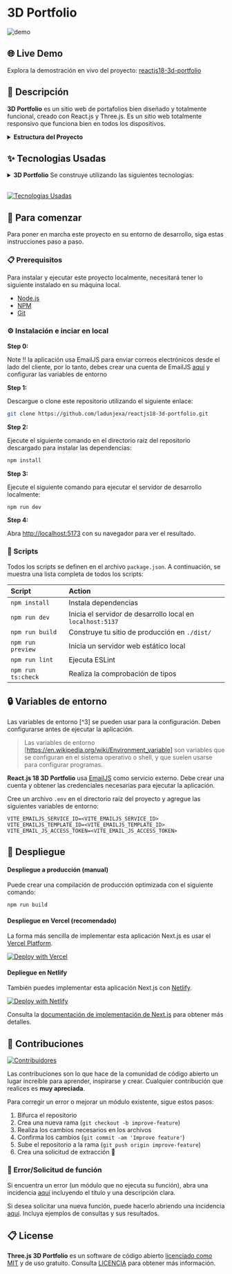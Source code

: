 # 3D Portfolio

![demo](.github/README_ASSETS/3d-portfolio.png)


## 🌐 Live Demo

Explora la demostración en vivo del proyecto:
[reactjs18-3d-portfolio](https://fernando-portfolio.vercel.app/)

## 📝 Descripción

**3D Portfolio** es un sitio web de portafolios bien diseñado y totalmente funcional, creado con React.js y Three.js. Es un sitio web totalmente responsivo que funciona bien en todos los dispositivos.

<details><summary><b>Estructura del Proyecto</b></summary>

```bash
reactjs18-3d-portfolio/
├── src/
├   ├── App.tsx
├   ├── globals.css
├   ├── main.tsx
├   ├── vite.env.d.ts
├   ├── components/
├   ├   ├── atoms/
├   ├   ├   └── Header.tsx
├   ├   ├── canvas/
├   ├   ├   ├── Ball.tsx
├   ├   ├   ├── Computers.tsx
├   ├   ├   ├── Earth.tsx
├   ├   ├   ├── Stars.tsx
├   ├   ├   └── index.ts
├   ├   ├── layout/
├   ├   ├   ├── Loader.tsx
├   ├   ├   └── Navbar.tsx
├   ├   ├── sections/
├   ├   ├   ├── About.tsx
├   ├   ├   ├── AditionalInfo.tsx
├   ├   ├   ├── Contact.tsx
├   ├   ├   ├── Education.tsx
├   ├   ├   ├── Experience.tsx
├   ├   ├   ├── Hero.tsx
├   ├   ├   ├── Works.tsx
├   ├   ├   ├── Social.tsx
├   ├   ├   └── Tech.tsx
├   ├   └── index.ts
├   ├── constants/
├   ├   ├── config.ts
├   ├   ├── styles.ts
├   ├   └── index.ts
├   ├── hooks/
├   ├   ├── SectionWrapper.tsx
├   ├   └── index.ts
├   ├── utils/
├   ├   └── motion.ts
├   ├── types/
├   ├   └── index.d.ts
├   └── assets/
├       ├── company/
├       ├   └── [[...]].{svg,png}
├       ├── tech/
├       ├   └── [[...]].{svg,png}
├       ├── [[...]].{svg,png}
├       └── index.ts
├── public/
├   ├── desktop_pc
├   ├   ├── textures/[[...]].png
├   ├   ├── license.txt
├   ├   ├── scene.bin
├   ├   └── scene.gltf
├   ├── planet
├   ├   ├── textures/[[...]].png
├   ├   ├── license.txt
├   ├   ├── scene.bin
├   ├   └── scene.gltf
├   └── logo.png
├── .env
├── .eslintignore
├── .eslintrc.cjs
├── .gitignore
├── .prettierignore
├── .prettierrc.cjs
├── index.html
├── LICENSE
├── README.md
├── package.json
├── postcss.config.cjs
├── tailwind.config.cjs
├── tsconfig.json
├── tsconfig.node.json
└── vite.config.js
```

</details>


## ✨ Tecnologias Usadas

<details><summary><b>3D Portfolio</b> Se construye utilizando las siguientes tecnologías:</summary>

- [TypeScript](https://www.typescriptlang.org/): TypeScript es un superconjunto de JavaScript tipado que se compila a JavaScript simple.
- [Vite](https://vitejs.dev/): Vite es una herramienta de desarrollo que busca proporcionar una experiencia de desarrollo más rápida y eficiente para proyectos web modernos.
- [React.js](https://reactjs.org/): React es una biblioteca de JavaScript front-end gratuita y de código abierto para crear interfaces de usuario o componentes de interfaz de usuario.
- [Three.js](https://threejs.org/): Three.js es una biblioteca de JavaScript multiplataforma y una interfaz de programación de aplicaciones que se utiliza para crear y mostrar gráficos de computadora 3D animados en un navegador web mediante WebGL.
- [Framer Motion](https://www.framer.com/motion/): Framer Motion es una biblioteca de movimiento lista para producción para React.
- [Tailwind CSS](https://tailwindcss.com/): Tailwind CSS es un framework CSS orientado a la utilidad para crear rápidamente interfaces de usuario personalizadas.
- [ESLint](https://eslint.org/): ESLint es una herramienta de análisis de código estático para identificar patrones problemáticos en código JavaScript.
- [Prettier](https://prettier.io/): Prettier es un formateador de código con criterio.
- [Vercel](https://vercel.com/): Vercel es una plataforma en la nube para desarrolladores frontend que proporciona los frameworks, flujos de trabajo e infraestructura necesarios para crear una web más rápida y personalizada.

</details><br/>

[![Tecnologias Usadas](https://skillicons.dev/icons?i=ts,vite,react,threejs,tailwind,vercel)](https://skillicons.dev)

## 🧰 Para comenzar

Para poner en marcha este proyecto en su entorno de desarrollo, siga estas instrucciones paso a paso.

### 📋 Prerequisitos

Para instalar y ejecutar este proyecto localmente, necesitará tener lo siguiente instalado en su máquina local.

- [Node.js](https://nodejs.org/en/)
- [NPM](https://www.npmjs.com/get-npm)
- [Git](https://git-scm.com/downloads)

### ⚙️ Instalación e inciar en local

**Step 0:**

Note :bangbang: la aplicación usa EmailJS para enviar correos electrónicos desde el lado del cliente, 
por lo tanto, debes crear una cuenta de EmailJS [aquí](https://emailjs.com/) y configurar las variables de entorno

**Step 1:**

Descargue o clone este repositorio utilizando el siguiente enlace:

```bash
git clone https://github.com/ladunjexa/reactjs18-3d-portfolio.git
```

**Step 2:**

Ejecute el siguiente comando en el directorio raíz del repositorio descargado para instalar las dependencias:

```bash
npm install
```

**Step 3:**

Ejecute el siguiente comando para ejecutar el servidor de desarrollo localmente:

```bash
npm run dev
```

**Step 4:**

Abra [http://localhost:5173](http://localhost:5173) con su navegador para ver el resultado.

### 📜 Scripts

Todos los scripts se definen en el archivo `package.json`. A continuación, se muestra una lista completa de todos los scripts:

| Script             | Action                                                      |
| :----------------- | :---------------------------------------------------------- |
| `npm install`      | Instala dependencias                                        |
| `npm run dev`      | Inicia el servidor de desarrollo local en `localhost:5137`  |
| `npm run build`    | Construye tu sitio de producción en `./dist/`               |
| `npm run preview`  | Inicia un servidor web estático local                       |
| `npm run lint`     | Ejecuta ESLint                                              |
| `npm run ts:check` | Realiza la comprobación de tipos                            |

## 🔒 Variables de entorno

Las variables de entorno [^3] se pueden usar para la configuración. Deben configurarse antes de ejecutar la aplicación.

> Las variables de entorno [https://en.wikipedia.org/wiki/Environment_variable] son ​​variables que se configuran en el sistema operativo o shell, y que suelen usarse para configurar programas.

**React.js 18 3D Portfolio** usa [EmailJS](https://www.emailjs.com/) como servicio externo. Debe crear una cuenta y obtener las credenciales necesarias para ejecutar la aplicación.

Cree un archivo `.env` en el directorio raíz del proyecto y agregue las siguientes variables de entorno:

```env
VITE_EMAILJS_SERVICE_ID=<VITE_EMAILJS_SERVICE_ID>
VITE_EMAILJS_TEMPLATE_ID=<VITE_EMAILJS_TEMPLATE_ID>
VITE_EMAIL_JS_ACCESS_TOKEN=<VITE_EMAIL_JS_ACCESS_TOKEN>
```

## 🚀 Despliegue

#### Despliegue a producción (manual)

Puede crear una compilación de producción optimizada con el siguiente comando:

```bash
npm run build
```

#### Despliegue en Vercel (recomendado)

La forma más sencilla de implementar esta aplicación Next.js es usar el
[Vercel Platform](https://vercel.com/new?utm_medium=default-template&filter=next.js&utm_source=create-next-app&utm_campaign=create-next-app-readme).

[![Deploy with Vercel](https://vercel.com/button)](https://vercel.com/new/clone?repository-url=https%3A%2F%2Fgithub.com%2Fladunjexa%2Freactjs18-3d-portfolio)

#### Depliegue en Netlify

También puedes implementar esta aplicación Next.js con [Netlify](https://www.netlify.com/).

[![Deploy with Netlify](https://www.netlify.com/img/deploy/button.svg)](https://app.netlify.com/start/deploy?repository=https://github.com/ladunjexa/reactjs18-3d-portfolio)

Consulta la [documentación de implementación de Next.js](https://nextjs.org/docs/deployment) para obtener más detalles.

## 🔧 Contribuciones

[![Contribuidores](https://contrib.rocks/image?repo=ladunjexa/reactjs18-3d-portfolio)](https://github.com/ladunjexa/reactjs18-3d-portfolio/graphs/contributors)

Las contribuciones son lo que hace de la comunidad de código abierto un lugar increíble para aprender, inspirarse y crear. Cualquier contribución que realices es **muy apreciada**.

Para corregir un error o mejorar un módulo existente, sigue estos pasos:

1. Bifurca el repositorio
2. Crea una nueva rama (`git checkout -b improve-feature`)
3. Realiza los cambios necesarios en los archivos
4. Confirma los cambios (`git commit -am 'Improve feature'`)
5. Sube el repositorio a la rama (`git push origin improve-feature`)
6. Crea una solicitud de extracción 🎉

### 📩 Error/Solicitud de función

Si encuentra un error (un módulo que no ejecuta su función), abra una incidencia
[aquí](https://github.com/ladunjexa/reactjs18-3d-portfolio/issues/new) incluyendo el título y una descripción clara.

Si desea solicitar una nueva función, puede hacerlo abriendo una incidencia
[aquí](https://github.com/ladunjexa/reactjs18-3d-portfolio/issues/new). Incluya ejemplos de consultas y sus resultados.


## 📋 License

**Three.js 3D Portfolio** es un software de código abierto
[licenciado como MIT](https://opensource.org/license/mit/) y de uso gratuito. Consulta
[LICENCIA](https://github.com/ladunjexa/reactjs18-3d-portfolio/blob/main/LICENSE) para obtener más información.
